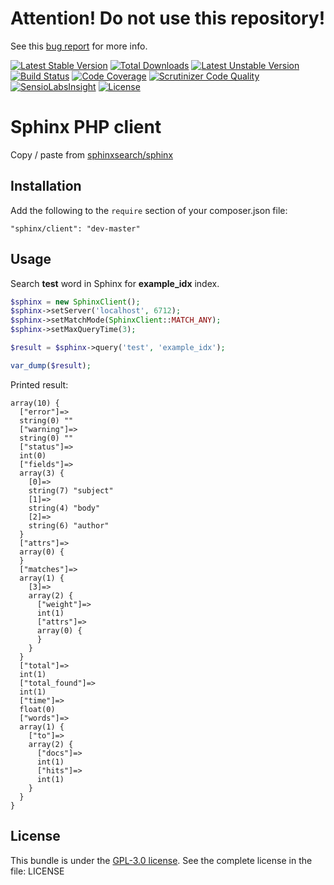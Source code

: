 # Attention! Do not use this repository!

See this [bug report](http://sphinxsearch.com/bugs/view.php?id=2443) for more info.

[![Latest Stable Version](https://poser.pugx.org/sphinx/client/v/stable)](https://packagist.org/packages/sphinx/client)
[![Total Downloads](https://poser.pugx.org/sphinx/client/downloads)](https://packagist.org/packages/sphinx/client)
[![Latest Unstable Version](https://poser.pugx.org/sphinx/client/v/unstable)](https://packagist.org/packages/sphinx/client)
[![Build Status](https://travis-ci.org/peter-gribanov/sphinx-php-client.svg?branch=master)](https://travis-ci.org/sphinx-client)
[![Code Coverage](https://scrutinizer-ci.com/g/peter-gribanov/sphinx-php-client/badges/coverage.png?b=master)](https://scrutinizer-ci.com/g/peter-gribanov/sphinx-php-client/?branch=master)
[![Scrutinizer Code Quality](https://scrutinizer-ci.com/g/peter-gribanov/sphinx-php-client/badges/quality-score.png?b=master)](https://scrutinizer-ci.com/g/peter-gribanov/sphinx-php-client/?branch=master)
[![SensioLabsInsight](https://insight.sensiolabs.com/projects/b370b11f-f70f-421c-b2d8-e7411b74bb33/mini.png)](https://insight.sensiolabs.com/projects/b370b11f-f70f-421c-b2d8-e7411b74bb33)
[![License](https://poser.pugx.org/sphinx/client/license.png)](https://packagist.org/packages/sphinx/client)

# Sphinx PHP client

Copy / paste from [sphinxsearch/sphinx](https://github.com/sphinxsearch/sphinx/blob/master/api/sphinxapi.php)

## Installation

Add the following to the `require` section of your composer.json file:

```
"sphinx/client": "dev-master"
```

## Usage

Search **test** word in Sphinx for **example_idx** index.

```php
$sphinx = new SphinxClient();
$sphinx->setServer('localhost', 6712);
$sphinx->setMatchMode(SphinxClient::MATCH_ANY);
$sphinx->setMaxQueryTime(3);

$result = $sphinx->query('test', 'example_idx');

var_dump($result);
```

Printed result:

```
array(10) {
  ["error"]=>
  string(0) ""
  ["warning"]=>
  string(0) ""
  ["status"]=>
  int(0)
  ["fields"]=>
  array(3) {
    [0]=>
    string(7) "subject"
    [1]=>
    string(4) "body"
    [2]=>
    string(6) "author"
  }
  ["attrs"]=>
  array(0) {
  }
  ["matches"]=>
  array(1) {
    [3]=>
    array(2) {
      ["weight"]=>
      int(1)
      ["attrs"]=>
      array(0) {
      }
    }
  }
  ["total"]=>
  int(1)
  ["total_found"]=>
  int(1)
  ["time"]=>
  float(0)
  ["words"]=>
  array(1) {
    ["to"]=>
    array(2) {
      ["docs"]=>
      int(1)
      ["hits"]=>
      int(1)
    }
  }
}
```

## License

This bundle is under the [GPL-3.0 license](https://opensource.org/licenses/GPL-3.0).
See the complete license in the file: LICENSE
